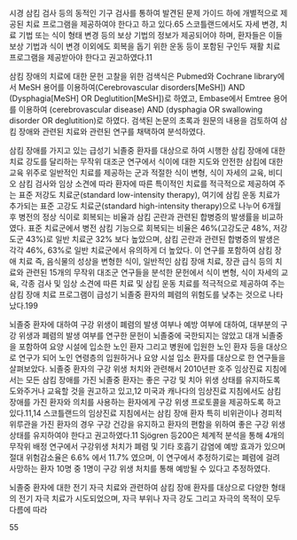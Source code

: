시경 삼킴 검사 등의 동적인 기구 검사를 통하여 발견된 문제 가이드 하에 개별적으로 제공된 치료 프로그램을 제공하여야 한다고 하고 있다.65 스코틀랜드에서도 자세 변경, 치료 기법 또는 식이 형태 변경 등의 보상 기법의 정보가 제공되어야 하며, 환자들은 이들 보상 기법과 식이 변경 이외에도 회복을 돕기 위한 운동 등이 포함된 구인두 재활 치료 프로그램을 제공받아야 한다고 권고하였다.11

삼킴 장애의 치료에 대한 문헌 고찰을 위한 검색식은 Pubmed와 Cochrane library에서 MeSH 용어를 이용하여(Cerebrovascular disorders[MeSH]) AND (Dysphagia[MeSH] OR Deglutition[MeSH])로 하였고, Embase에서 Emtree 용어를 이용하여 (cerebrovascular disease) AND (dysphagia OR swallowing disorder OR deglutition)로 하였다. 검색된 논문의 초록과 원문의 내용을 검토하여 삼킴 장애와 관련된 치료와 관련된 연구를 채택하여 분석하였다.

삼킴 장애를 가지고 있는 급성기 뇌졸중 환자를 대상으로 하여 시행한 삼킴 장애에 대한 치료 강도를 달리하는 무작위 대조군 연구에서 식이에 대한 지도와 안전한 삼킴에 대한 교육 위주로 일반적인 치료를 제공하는 군과 적절한 식이 변형, 식이 자세의 교육, 비디오 삼킴 검사와 임상 소견에 따라 환자에 따른 특이적인 치료를 적극적으로 제공하여 주는 표준 저강도 치료군(standard low-intensity therapy), 여기에 삼킴 운동 치료가 추가되는 표준 고강도 치료군(standard high-intensity therapy)으로 나누어 6개월 후 병전의 정상 식이로 회복되는 비율과 삼킴 곤란과 관련된 합병증의 발생률을 비교하였다. 표준 치료군에서 병전 삼킴 기능으로 회복되는 비율은 46%(고강도군 48%, 저강도군 43%)로 일반 치료군 32% 보다 높았으며, 삼킴 곤란과 관련된 합병증의 발생은 각각 46%, 63%로 일반 치료군에서 유의하게 더 높았다. 이 연구를 포함하여 삼킴 장애 치료 즉, 음식물의 성상을 변형한 식이, 일반적인 삼킴 장애 치료, 장관 급식 등의 치료와 관련된 15개의 무작위 대조군 연구들을 분석한 문헌에서 식이 변형, 식이 자세의 교육, 각종 검사 및 임상 소견에 따른 치료 및 삼킴 운동 치료를 적극적으로 제공하여 주는 삼킴 장애 치료 프로그램이 급성기 뇌졸중 환자의 폐렴의 위험도를 낮추는 것으로 나타났다.199

뇌졸중 환자에 대하여 구강 위생이 폐렴의 발생 여부나 예방 여부에 대하여, 대부분의 구강 위생과 폐렴의 발생 여부를 연구한 문헌이 뇌졸중에 국한되지는 않았고 대개 뇌졸중을 포함하여 요양 시설에 입소한 노인 환자 그리고 병원에 입원한 노인 환자 등을 대상으로 연구가 되어 노인 연령층의 입원하거나 요양 시설 입소 환자를 대상으로 한 연구들을 살펴보았다. 뇌졸중 환자의 구강 위생 처치와 관련해서 2010년판 호주 임상진료 지침에서는 모든 삼킴 장애를 가진 뇌졸중 환자는 좋은 구강 및 치아 위생 상태를 유지하도록 도와주거나 교육할 것을 권고하고 있고,12 미국과 캐나다의 임상진료 지침에서도 삼킴 장애를 가진 환자와 의치를 사용하는 환자에게 구강 위생 프로토콜을 제공하도록 하고 있다.11,14 스코틀랜드의 임상진료 지침에서는 삼킴 장애 환자 특히 비위관이나 경피적 위루관을 가진 환자의 경우 구강 건강을 유지하고 환자의 편함을 위하여 좋은 구강 위생 상태를 유지하여야 한다고 권고하였다.11 Sjögren 등200은 체계적 분석을 통해 4개의 무작위 배정 연구에서 구강위생 처치가 폐렴 및 기타 호흡기 감염에 예방 효과가 있으며 절대 위험감소율은 6.6% 에서 11.7% 였으며, 이 연구에서 추정하기로는 폐렴에 걸려 사망하는 환자 10명 중 1명이 구강 위생 처치를 통해 예방될 수 있다고 추정하였다.

뇌졸중 환자에 대한 전기 자극 치료와 관련하여 삼킴 장애 환자를 대상으로 다양한 형태의 전기 자극 치료가 시도되었으며, 자극 부위나 자극 강도 그리고 자극의 목적이 모두 다름에 따라

<PAGE>55